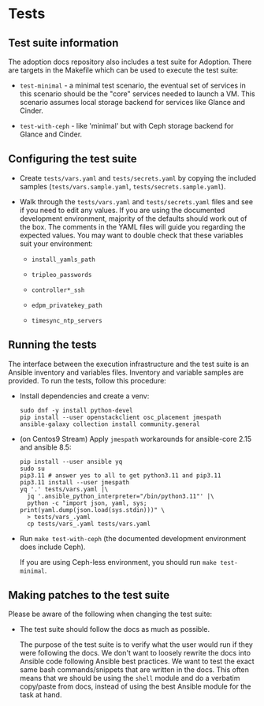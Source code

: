 Tests
=====

## Test suite information

The adoption docs repository also includes a test suite for Adoption.
There are targets in the Makefile which can be used to execute the
test suite:

* `test-minimal` - a minimal test scenario, the eventual set of
  services in this scenario should be the "core" services needed to
  launch a VM. This scenario assumes local storage backend for
  services like Glance and Cinder.

* `test-with-ceph` - like 'minimal' but with Ceph storage backend for
  Glance and Cinder.


## Configuring the test suite

* Create `tests/vars.yaml` and `tests/secrets.yaml` by copying the
  included samples (`tests/vars.sample.yaml`,
  `tests/secrets.sample.yaml`).

* Walk through the `tests/vars.yaml` and `tests/secrets.yaml` files
  and see if you need to edit any values. If you are using the
  documented development environment, majority of the defaults should
  work out of the box. The comments in the YAML files will guide you
  regarding the expected values. You may want to double check that
  these variables suit your environment:

  * `install_yamls_path`

  * `tripleo_passwords`

  * `controller*_ssh`

  * `edpm_privatekey_path`

  * `timesync_ntp_servers`


## Running the tests

The interface between the execution infrastructure and the test suite
is an Ansible inventory and variables files. Inventory and variable
samples are provided. To run the tests, follow this procedure:

* Install dependencies and create a venv:

  ```
  sudo dnf -y install python-devel
  pip install --user openstackclient osc_placement jmespath
  ansible-galaxy collection install community.general
  ```

* (on Centos9 Stream) Apply `jmespath` workarounds for ansible-core 2.15 and ansible 8.5:
  ```
  pip install --user ansible yq
  sudo su
  pip3.11 # answer yes to all to get python3.11 and pip3.11
  pip3.11 install --user jmespath
  yq '.' tests/vars.yaml |\
    jq '.ansible_python_interpreter="/bin/python3.11"' |\
    python -c "import json, yaml, sys; print(yaml.dump(json.load(sys.stdin)))" \
    > tests/vars_.yaml
	cp tests/vars_.yaml tests/vars.yaml
  ```

* Run `make test-with-ceph` (the documented development environment
  does include Ceph).

  If you are using Ceph-less environment, you should run `make
  test-minimal`.

## Making patches to the test suite

Please be aware of the following when changing the test suite:

* The test suite should follow the docs as much as possible.

  The purpose of the test suite is to verify what the user would run
  if they were following the docs. We don't want to loosely rewrite
  the docs into Ansible code following Ansible best practices. We want
  to test the exact same bash commands/snippets that are written in
  the docs. This often means that we should be using the `shell`
  module and do a verbatim copy/paste from docs, instead of using the
  best Ansible module for the task at hand.
